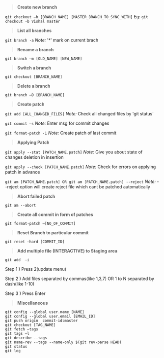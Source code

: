 
> **Create new branch**

```git checkout –b [BRANCH_NAME] [MASTER_BRANCH_TO_SYNC_WITH]```
Eg:
```git checkout -b Vishal master```

> **List all branches**

```git branch -a``` 
 *Note:* '*' mark on current brach

> **Rename a branch**

```git branch –m [OLD_NAME] [NEW_NAME]```

> **Switch a branch**

```git checkout [BRANCH_NAME]```

> **Delete a branch**

```git branch –D [BRANCH_NAME]```

> **Create patch**

```git add [ALL_CHANGED_FILES]```
*Note:* Check all changed files by 'git status'

```git commit –s```
*Note:* Enter msg for commit changes

```git format-patch -1```
*Note:* Create patch of last commit

> **Applying Patch**

```git apply --stat [PATCH_NAME.patch]```
*Note:* Give you about state of changes deletion in insertion

```git apply --check [PATCH_NAME.patch]```
*Note:* Check for errors on applying patch in advance

```git am [PATCH_NAME.patch] OR git am [PATCH_NAME.patch] --reject```
*Note:* --reject option will create reject file which cant be patched automatically

> **Abort failed patch**

```git am --abort```

> **Create all commit in form of patches**

```git format-patch –[NO_OF_COMMIT]```

> **Reset Branch to particular commit**

```git reset –hard [COMMIT_ID]```

> **Add multiple file (INTERACTIVE) to Staging area**

```git add  –i```

Step 1 ) Press 2(update menu)

Step 2 ) Add files separated by commas(like 1,3,7) OR 1 to N separated by dash(like 1-10)

Step 3 ) Press Enter  

> **Miscellaneous**

```
git config --global user.name [NAME]
git config --global user.email [EMAIL_ID]
git push origin  commit-id:master
git checkout [TAG_NAME]
git fetch –tags
git tags –l
git describe --tags
git name-rev --tags --name-only $(git rev-parse HEAD)
git status
git log
```
